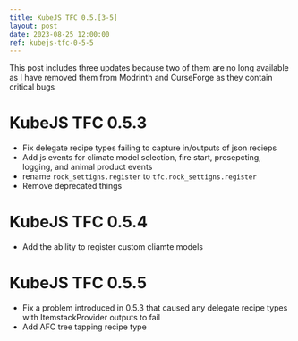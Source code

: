 ```yaml
---
title: KubeJS TFC 0.5.[3-5]
layout: post
date: 2023-08-25 12:00:00
ref: kubejs-tfc-0-5-5
---
```


This post includes three updates because two of them are no long available as I have removed them from Modrinth and CurseForge as they contain critical bugs

# KubeJS TFC 0.5.3

- Fix delegate recipe types failing to capture in/outputs of json recieps
- Add js events for climate model selection, fire start, prosepcting, logging, and animal product events
- rename `rock_settigns.register` to `tfc.rock_settigns.register`
- Remove deprecated things

# KubeJS TFC 0.5.4

- Add the ability to register custom cliamte models

# KubeJS TFC 0.5.5

- Fix a problem introduced in 0.5.3
that caused any delegate recipe types with ItemstackProvider outputs to fail
- Add AFC tree tapping recipe type
